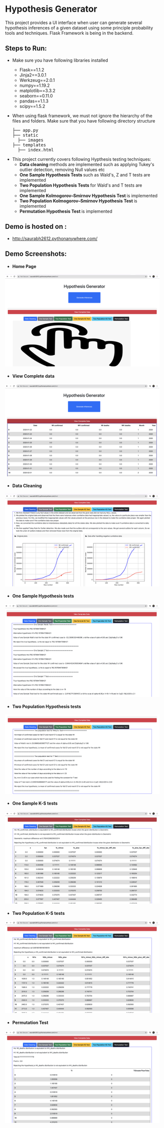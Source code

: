 <h1> Hypothesis Generator</h1>

This project provides a UI interface when user can generate several hypothesis inferences of a given dataset using some principle probability tools and techniques.
Flask Framework is being in the backend.

## Steps to Run:
* Make sure you have following libraries installed

  * Flask==1.1.2
  * Jinja2==3.0.1
  * Werkzeug==2.0.1
  * numpy==1.19.2
  * matplotlib==3.3.2
  * seaborn==0.11.0
  * pandas==1.1.3
  * scipy==1.5.2
  
* When using flask framework, we must not ignore the hierarchy of the files and folders. Make sure that you have following directory structure
  
  <pre>
  ├── app.py 
  ├── static
    ├── images
  ├── templates 
    ├── index.html
</pre>

* This project currently covers following Hypthesis testing techniques:<br>
  - <strong> Data cleaning </strong> methods are implemented such as applying Tukey's outlier detection, removing Null values etc
  - <strong> One Sample Hypothesis Tests </strong> such as Wald's, Z and T tests are implemented
  - <strong> Two Population Hypothesis Tests </strong> for Wald's and T tests are implemented
  - <strong> One Sample Kolmogorov–Smirnov Hypothesis Test </strong> is implemented
  - <strong> Two Population Kolmogorov–Smirnov Hypothesis Test </strong> is implemented
  - <strong> Permutation Hypothesis Test </strong> is implemented
  
  
 
## Demo is hosted on :

- http://saurabh2612.pythonanywhere.com/

## Demo Screenshots:

- #### Home Page ####
![alt text](https://github.com/sauver09/Hypothesis_Generator/blob/main/screenshots/Screen%20Shot%202021-07-20%20at%202.39.19%20AM.png?raw=true)

- #### View Complete data  ####
![alt text](https://github.com/sauver09/Hypothesis_Generator/blob/main/screenshots/Screen%20Shot%202021-07-20%20at%202.39.39%20AM.png?raw=true)

- #### Data Cleaning ####
![alt text](https://github.com/sauver09/Hypothesis_Generator/blob/main/screenshots/Screen%20Shot%202021-07-20%20at%202.39.56%20AM.png?raw=true)

- #### One Sample Hypothesis tests ####
![alt text](https://github.com/sauver09/Hypothesis_Generator/blob/main/screenshots/Screen%20Shot%202021-07-20%20at%202.40.20%20AM.png?raw=true)

- #### Two Population Hypothesis tests ####
![alt text](https://github.com/sauver09/Hypothesis_Generator/blob/main/screenshots/Screen%20Shot%202021-07-20%20at%202.40.54%20AM.png?raw=true)

- #### One Sample K-S tests ####
![alt text](https://github.com/sauver09/Hypothesis_Generator/blob/main/screenshots/Screen%20Shot%202021-07-20%20at%202.41.14%20AM.png?raw=true)

- #### Two Population K-S tests ####
![alt text](https://github.com/sauver09/Hypothesis_Generator/blob/main/screenshots/Screen%20Shot%202021-07-20%20at%202.41.32%20AM.png?raw=true)

- #### Permutation Test ####
![alt text](https://github.com/sauver09/Hypothesis_Generator/blob/main/screenshots/Screen%20Shot%202021-07-20%20at%202.41.48%20AM.png?raw=true)




